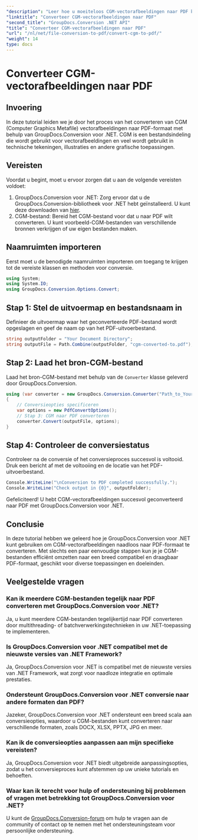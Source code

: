 ```yaml
---
"description": "Leer hoe u moeiteloos CGM-vectorafbeeldingen naar PDF kunt converteren met GroupDocs.Conversion voor .NET. Volg onze stapsgewijze tutorial."
"linktitle": "Converteer CGM-vectorafbeeldingen naar PDF"
"second_title": "GroupDocs.Conversion .NET API"
"title": "Converteer CGM-vectorafbeeldingen naar PDF"
"url": "/nl/net/file-conversion-to-pdf/convert-cgm-to-pdf/"
"weight": 14
type: docs
---
```

# Converteer CGM-vectorafbeeldingen naar PDF

## Invoering
In deze tutorial leiden we je door het proces van het converteren van CGM (Computer Graphics Metafile) vectorafbeeldingen naar PDF-formaat met behulp van GroupDocs.Conversion voor .NET. CGM is een bestandsindeling die wordt gebruikt voor vectorafbeeldingen en veel wordt gebruikt in technische tekeningen, illustraties en andere grafische toepassingen.
## Vereisten
Voordat u begint, moet u ervoor zorgen dat u aan de volgende vereisten voldoet:
1. GroupDocs.Conversion voor .NET: Zorg ervoor dat u de GroupDocs.Conversion-bibliotheek voor .NET hebt geïnstalleerd. U kunt deze downloaden van [hier](https://releases.groupdocs.com/conversion/net/).
2. CGM-bestand: Bereid het CGM-bestand voor dat u naar PDF wilt converteren. U kunt voorbeeld-CGM-bestanden van verschillende bronnen verkrijgen of uw eigen bestanden maken.

## Naamruimten importeren
Eerst moet u de benodigde naamruimten importeren om toegang te krijgen tot de vereiste klassen en methoden voor conversie.
```csharp
using System;
using System.IO;
using GroupDocs.Conversion.Options.Convert;
```
## Stap 1: Stel de uitvoermap en bestandsnaam in
Definieer de uitvoermap waar het geconverteerde PDF-bestand wordt opgeslagen en geef de naam op van het PDF-uitvoerbestand.
```csharp
string outputFolder = "Your Document Directory";
string outputFile = Path.Combine(outputFolder, "cgm-converted-to.pdf");
```
## Stap 2: Laad het bron-CGM-bestand
Laad het bron-CGM-bestand met behulp van de `Converter` klasse geleverd door GroupDocs.Conversion.
```csharp
using (var converter = new GroupDocs.Conversion.Converter("Path_to_Your_CGM_File"))
{
    // Conversieopties specificeren
    var options = new PdfConvertOptions();
    // Stap 3: CGM naar PDF converteren
    converter.Convert(outputFile, options);
}
```
## Stap 4: Controleer de conversiestatus
Controleer na de conversie of het conversieproces succesvol is voltooid. Druk een bericht af met de voltooiing en de locatie van het PDF-uitvoerbestand.
```csharp
Console.WriteLine("\nConversion to PDF completed successfully.");
Console.WriteLine("Check output in {0}", outputFolder);
```
Gefeliciteerd! U hebt CGM-vectorafbeeldingen succesvol geconverteerd naar PDF met GroupDocs.Conversion voor .NET.

## Conclusie
In deze tutorial hebben we geleerd hoe je GroupDocs.Conversion voor .NET kunt gebruiken om CGM-vectorafbeeldingen naadloos naar PDF-formaat te converteren. Met slechts een paar eenvoudige stappen kun je je CGM-bestanden efficiënt omzetten naar een breed compatibel en draagbaar PDF-formaat, geschikt voor diverse toepassingen en doeleinden.
## Veelgestelde vragen
### Kan ik meerdere CGM-bestanden tegelijk naar PDF converteren met GroupDocs.Conversion voor .NET?
Ja, u kunt meerdere CGM-bestanden tegelijkertijd naar PDF converteren door multithreading- of batchverwerkingstechnieken in uw .NET-toepassing te implementeren.
### Is GroupDocs.Conversion voor .NET compatibel met de nieuwste versies van .NET Framework?
Ja, GroupDocs.Conversion voor .NET is compatibel met de nieuwste versies van .NET Framework, wat zorgt voor naadloze integratie en optimale prestaties.
### Ondersteunt GroupDocs.Conversion voor .NET conversie naar andere formaten dan PDF?
Jazeker, GroupDocs.Conversion voor .NET ondersteunt een breed scala aan conversieopties, waardoor u CGM-bestanden kunt converteren naar verschillende formaten, zoals DOCX, XLSX, PPTX, JPG en meer.
### Kan ik de conversieopties aanpassen aan mijn specifieke vereisten?
Ja, GroupDocs.Conversion voor .NET biedt uitgebreide aanpassingsopties, zodat u het conversieproces kunt afstemmen op uw unieke tutorials en behoeften.
### Waar kan ik terecht voor hulp of ondersteuning bij problemen of vragen met betrekking tot GroupDocs.Conversion voor .NET?
U kunt de [GroupDocs.Conversion-forum](https://forum.groupdocs.com/c/conversion/11) om hulp te vragen aan de community of contact op te nemen met het ondersteuningsteam voor persoonlijke ondersteuning.